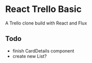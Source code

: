 # React Trello Basic

A Trello clone build with React and Flux

## Todo

- finish CardDetails component
- create new List?
